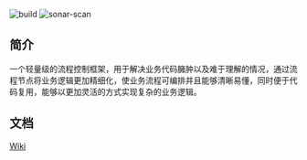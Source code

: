 ![build](https://github.com/sangjian/process-control/workflows/build/badge.svg)
![sonar-scan](https://github.com/sangjian/process-control/workflows/sonar-scan/badge.svg)

## 简介

一个轻量级的流程控制框架，用于解决业务代码臃肿以及难于理解的情况，通过流程节点将业务逻辑更加精细化，使业务流程可编排并且能够清晰易懂，同时便于代码复用，能够以更加灵活的方式实现复杂的业务逻辑。

## 文档

[Wiki](https://github.com/sangjian/process-control/wiki)
